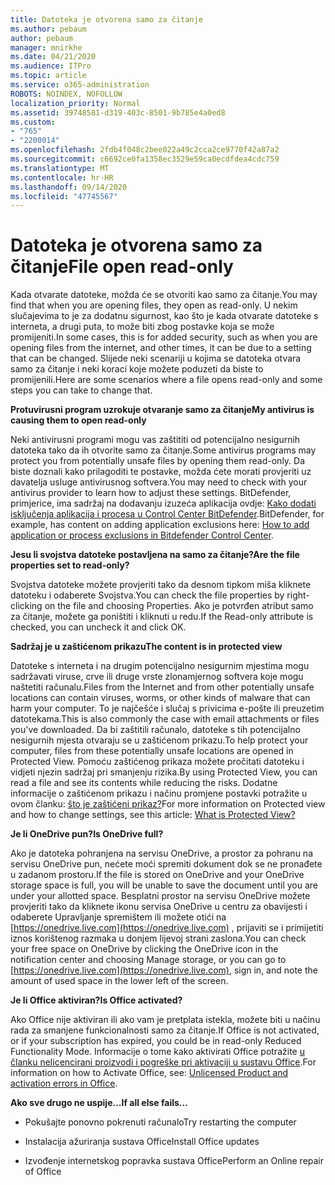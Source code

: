 ```yaml
---
title: Datoteka je otvorena samo za čitanje
ms.author: pebaum
author: pebaum
manager: mnirkhe
ms.date: 04/21/2020
ms.audience: ITPro
ms.topic: article
ms.service: o365-administration
ROBOTS: NOINDEX, NOFOLLOW
localization_priority: Normal
ms.assetid: 39748581-d319-403c-8501-9b785e4a0ed8
ms.custom:
- "765"
- "2200014"
ms.openlocfilehash: 2fdb4f048c2bee022a49c2cca2ce9770f42a87a2
ms.sourcegitcommit: c6692ce0fa1358ec3529e59ca0ecdfdea4cdc759
ms.translationtype: MT
ms.contentlocale: hr-HR
ms.lasthandoff: 09/14/2020
ms.locfileid: "47745567"
---
```

# <a name="file-open-read-only"></a><span data-ttu-id="54fd8-102">Datoteka je otvorena samo za čitanje</span><span class="sxs-lookup"><span data-stu-id="54fd8-102">File open read-only</span></span>

<span data-ttu-id="54fd8-103">Kada otvarate datoteke, možda će se otvoriti kao samo za čitanje.</span><span class="sxs-lookup"><span data-stu-id="54fd8-103">You may find that when you are opening files, they open as read-only.</span></span> <span data-ttu-id="54fd8-104">U nekim slučajevima to je za dodatnu sigurnost, kao što je kada otvarate datoteke s interneta, a drugi puta, to može biti zbog postavke koja se može promijeniti.</span><span class="sxs-lookup"><span data-stu-id="54fd8-104">In some cases, this is for added security, such as when you are opening files from the internet, and other times, it can be due to a setting that can be changed.</span></span> <span data-ttu-id="54fd8-105">Slijede neki scenariji u kojima se datoteka otvara samo za čitanje i neki koraci koje možete poduzeti da biste to promijenili.</span><span class="sxs-lookup"><span data-stu-id="54fd8-105">Here are some scenarios where a file opens read-only and some steps you can take to change that.</span></span>
  
 <span data-ttu-id="54fd8-106">**Protuvirusni program uzrokuje otvaranje samo za čitanje**</span><span class="sxs-lookup"><span data-stu-id="54fd8-106">**My antivirus is causing them to open read-only**</span></span>
  
<span data-ttu-id="54fd8-107">Neki antivirusni programi mogu vas zaštititi od potencijalno nesigurnih datoteka tako da ih otvorite samo za čitanje.</span><span class="sxs-lookup"><span data-stu-id="54fd8-107">Some antivirus programs may protect you from potentially unsafe files by opening them read-only.</span></span> <span data-ttu-id="54fd8-108">Da biste doznali kako prilagoditi te postavke, možda ćete morati provjeriti uz davatelja usluge antivirusnog softvera.</span><span class="sxs-lookup"><span data-stu-id="54fd8-108">You may need to check with your antivirus provider to learn how to adjust these settings.</span></span> <span data-ttu-id="54fd8-109">BitDefender, primjerice, ima sadržaj na dodavanju izuzeća aplikacija ovdje: [Kako dodati isključenja aplikacija i procesa u Control Center BitDefender](https://aka.ms/AA6098i).</span><span class="sxs-lookup"><span data-stu-id="54fd8-109">BitDefender, for example, has content on adding application exclusions here: [How to add application or process exclusions in Bitdefender Control Center](https://aka.ms/AA6098i).</span></span>
  
 <span data-ttu-id="54fd8-110">**Jesu li svojstva datoteke postavljena na samo za čitanje?**</span><span class="sxs-lookup"><span data-stu-id="54fd8-110">**Are the file properties set to read-only?**</span></span>
  
<span data-ttu-id="54fd8-111">Svojstva datoteke možete provjeriti tako da desnom tipkom miša kliknete datoteku i odaberete Svojstva.</span><span class="sxs-lookup"><span data-stu-id="54fd8-111">You can check the file properties by right-clicking on the file and choosing Properties.</span></span> <span data-ttu-id="54fd8-112">Ako je potvrđen atribut samo za čitanje, možete ga poništiti i kliknuti u redu.</span><span class="sxs-lookup"><span data-stu-id="54fd8-112">If the Read-only attribute is checked, you can uncheck it and click OK.</span></span>
  
 <span data-ttu-id="54fd8-113">**Sadržaj je u zaštićenom prikazu**</span><span class="sxs-lookup"><span data-stu-id="54fd8-113">**The content is in protected view**</span></span>
  
<span data-ttu-id="54fd8-114">Datoteke s interneta i na drugim potencijalno nesigurnim mjestima mogu sadržavati viruse, crve ili druge vrste zlonamjernog softvera koje mogu naštetiti računalu.</span><span class="sxs-lookup"><span data-stu-id="54fd8-114">Files from the Internet and from other potentially unsafe locations can contain viruses, worms, or other kinds of malware that can harm your computer.</span></span> <span data-ttu-id="54fd8-115">To je najčešće i slučaj s privicima e-pošte ili preuzetim datotekama.</span><span class="sxs-lookup"><span data-stu-id="54fd8-115">This is also commonly the case with email attachments or files you've downloaded.</span></span> <span data-ttu-id="54fd8-116">Da bi zaštitili računalo, datoteke s tih potencijalno nesigurnih mjesta otvaraju se u zaštićenom prikazu.</span><span class="sxs-lookup"><span data-stu-id="54fd8-116">To help protect your computer, files from these potentially unsafe locations are opened in Protected View.</span></span> <span data-ttu-id="54fd8-117">Pomoću zaštićenog prikaza možete pročitati datoteku i vidjeti njezin sadržaj pri smanjenju rizika.</span><span class="sxs-lookup"><span data-stu-id="54fd8-117">By using Protected View, you can read a file and see its contents while reducing the risks.</span></span> <span data-ttu-id="54fd8-118">Dodatne informacije o zaštićenom prikazu i načinu promjene postavki potražite u ovom članku: [što je zaštićeni prikaz?](https://support.office.com/article/d6f09ac7-e6b9-4495-8e43-2bbcdbcb6653)</span><span class="sxs-lookup"><span data-stu-id="54fd8-118">For more information on Protected view and how to change settings, see this article: [What is Protected View?](https://support.office.com/article/d6f09ac7-e6b9-4495-8e43-2bbcdbcb6653)</span></span>
  
 <span data-ttu-id="54fd8-119">**Je li OneDrive pun?**</span><span class="sxs-lookup"><span data-stu-id="54fd8-119">**Is OneDrive full?**</span></span>
  
<span data-ttu-id="54fd8-120">Ako je datoteka pohranjena na servisu OneDrive, a prostor za pohranu na servisu OneDrive pun, nećete moći spremiti dokument dok se ne pronađete u zadanom prostoru.</span><span class="sxs-lookup"><span data-stu-id="54fd8-120">If the file is stored on OneDrive and your OneDrive storage space is full, you will be unable to save the document until you are under your allotted space.</span></span> <span data-ttu-id="54fd8-121">Besplatni prostor na servisu OneDrive možete provjeriti tako da kliknete ikonu servisa OneDrive u centru za obavijesti i odaberete Upravljanje spremištem ili možete otići na [https://onedrive.live.com](https://onedrive.live.com) , prijaviti se i primijetiti iznos korištenog razmaka u donjem lijevoj strani zaslona.</span><span class="sxs-lookup"><span data-stu-id="54fd8-121">You can check your free space on OneDrive by clicking the OneDrive icon in the notification center and choosing Manage storage, or you can go to [https://onedrive.live.com](https://onedrive.live.com), sign in, and note the amount of used space in the lower left of the screen.</span></span>
  
 <span data-ttu-id="54fd8-122">**Je li Office aktiviran?**</span><span class="sxs-lookup"><span data-stu-id="54fd8-122">**Is Office activated?**</span></span>
  
<span data-ttu-id="54fd8-123">Ako Office nije aktiviran ili ako vam je pretplata istekla, možete biti u načinu rada za smanjene funkcionalnosti samo za čitanje.</span><span class="sxs-lookup"><span data-stu-id="54fd8-123">If Office is not activated, or if your subscription has expired, you could be in read-only Reduced Functionality Mode.</span></span> <span data-ttu-id="54fd8-124">Informacije o tome kako aktivirati Office potražite [u članku nelicencirani proizvodi i pogreške pri aktivaciji u sustavu Office](https://support.office.com/article/0d23d3c0-c19c-4b2f-9845-5344fedc4380).</span><span class="sxs-lookup"><span data-stu-id="54fd8-124">For information on how to Activate Office, see: [Unlicensed Product and activation errors in Office](https://support.office.com/article/0d23d3c0-c19c-4b2f-9845-5344fedc4380).</span></span>
  
 <span data-ttu-id="54fd8-125">**Ako sve drugo ne uspije...**</span><span class="sxs-lookup"><span data-stu-id="54fd8-125">**If all else fails...**</span></span>
  
- <span data-ttu-id="54fd8-126">Pokušajte ponovno pokrenuti računalo</span><span class="sxs-lookup"><span data-stu-id="54fd8-126">Try restarting the computer</span></span>
    
- <span data-ttu-id="54fd8-127">Instalacija ažuriranja sustava Office</span><span class="sxs-lookup"><span data-stu-id="54fd8-127">Install Office updates</span></span>
    
- <span data-ttu-id="54fd8-128">Izvođenje internetskog popravka sustava Office</span><span class="sxs-lookup"><span data-stu-id="54fd8-128">Perform an Online repair of Office</span></span>
    

